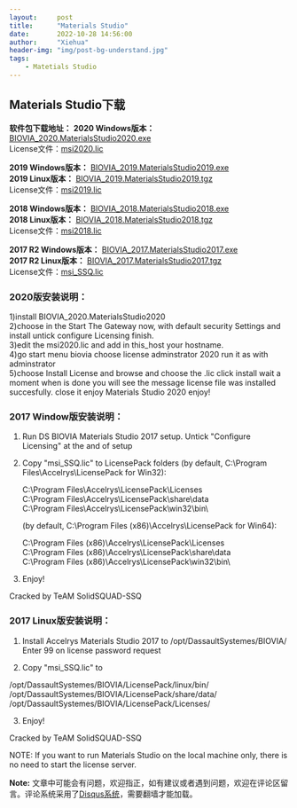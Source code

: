 ```yaml
---
layout:     post
title:      "Materials Studio"
date:       2022-10-28 14:56:00
author:     "Xiehua"
header-img: "img/post-bg-understand.jpg"
tags:
    - Matetials Studio
---
```

## Materials Studio下载

**软件包下载地址：**
**2020 Windows版本：** [BIOVIA_2020.MaterialsStudio2020.exe][2]  
License文件：[msi2020.lic][3]

**2019 Windows版本：** [BIOVIA_2019.MaterialsStudio2019.exe][4]  
**2019 Linux版本：** [BIOVIA_2019.MaterialsStudio2019.tgz][5]  
License文件：[msi2019.lic][6]

**2018 Windows版本：** [BIOVIA_2018.MaterialsStudio2018.exe][7]  
**2018 Linux版本：** [BIOVIA_2018.MaterialsStudio2018.tgz][8]  
License文件：[msi2018.lic][9]

**2017 R2 Windows版本：** [BIOVIA_2017.MaterialsStudio2017.exe][10]  
**2017 R2 Linux版本：** [BIOVIA_2017.MaterialsStudio2017.tgz][11]  
License文件：[msi_SSQ.lic][12]

### 2020版安装说明：
1)install BIOVIA_2020.MaterialsStudio2020  
2)choose in the Start The Gateway now, with default security Settings and install untick configure Licensing finish.  
3)edit the msi2020.lic and add in this_host your hostname.  
4)go start menu biovia choose license adminstrator 2020 run it as with adminstrator  
5)choose Install License and browse and choose the .lic click install wait a moment when is done you will see the message license file was installed succesfully. close it enjoy Materials Studio 2020 enjoy!

### 2017 Window版安装说明：

1. Run DS BIOVIA Materials Studio 2017 setup. Untick "Configure Licensing" at the and of setup

2. Copy "msi_SSQ.lic" to LicensePack folders
   (by default, C:\Program Files\Accelrys\LicensePack for Win32):

	C:\Program Files\Accelrys\LicensePack\Licenses\
	C:\Program Files\Accelrys\LicensePack\share\data\
	C:\Program Files\Accelrys\LicensePack\win32\bin\

   (by default, C:\Program Files (x86)\Accelrys\LicensePack for Win64):

	C:\Program Files (x86)\Accelrys\LicensePack\Licenses\
	C:\Program Files (x86)\Accelrys\LicensePack\share\data\
	C:\Program Files (x86)\Accelrys\LicensePack\win32\bin\

3. Enjoy!

Cracked by TeAM SolidSQUAD-SSQ

### 2017 Linux版安装说明：

1. Install Accelrys Materials Studio 2017 to /opt/DassaultSystemes/BIOVIA/
   Enter 99 on license password request

2. Copy "msi_SSQ.lic" to

 /opt/DassaultSystemes/BIOVIA/LicensePack/linux/bin/
 /opt/DassaultSystemes/BIOVIA/LicensePack/share/data/
 /opt/DassaultSystemes/BIOVIA/LicensePack/Licenses/

3. Enjoy!

Cracked by TeAM SolidSQUAD-SSQ

NOTE: If you want to run Materials Studio on the local machine only, there is no need to start the license server.

**Note:** 文章中可能会有问题，欢迎指正，如有建议或者遇到问题，欢迎在评论区留言。评论系统采用了[Disqus系统][1]，需要翻墙才能加载。

[1]:https://disqus.com/
[2]:https://stnuceducn-my.sharepoint.com/:u:/g/personal/1007034138_st_nuc_edu_cn/ERMqOs2CUNJBgO2EENC8H_MB-2nwVrlkZc7_ewkxJYrd2Q?e=J3BpRK
[3]:https://stnuceducn-my.sharepoint.com/:u:/g/personal/1007034138_st_nuc_edu_cn/ERiaDFBabVlKlQKwj8i37-sBGHpkWF_B_81CxG6uZwNOSA?e=dbJmgD
[4]:https://stnuceducn-my.sharepoint.com/:u:/g/personal/1007034138_st_nuc_edu_cn/EWVWkBDYHtVEnoe-yeAtT0YBAmK2GoJIgbaMMVoDv9inLA?e=D4jaAZ
[5]:https://stnuceducn-my.sharepoint.com/:u:/g/personal/1007034138_st_nuc_edu_cn/Edi1RGSK-0NBpTgpiQwwALIBV-8zmeZKx5IMxBcIIQImvw?e=3RFdv5
[6]:https://stnuceducn-my.sharepoint.com/:u:/g/personal/1007034138_st_nuc_edu_cn/ETQHlhDbH_5ArXrBE6sGj-kBmYojbAKfHFHrb9AcypClzQ?e=ov4ZqJ
[7]:https://stnuceducn-my.sharepoint.com/:u:/g/personal/1007034138_st_nuc_edu_cn/EcDuKYDdIGBGrC2dJMVTSbYBUFj-fQ56HDwmjWz8PlfuEA?e=3UoFva
[8]:https://stnuceducn-my.sharepoint.com/:u:/g/personal/1007034138_st_nuc_edu_cn/ERHfYuFcel1InHITEJNcnYgBi1sZgpLiDPmI1ilU5SHReQ?e=TPhCXb
[9]:https://stnuceducn-my.sharepoint.com/:u:/g/personal/1007034138_st_nuc_edu_cn/EXVG5fEbnthPp_9_DiUl_xIBklzAmV2_lE2J5Dhm0pOpfQ?e=XDhLyf
[10]:https://stnuceducn-my.sharepoint.com/:u:/g/personal/1007034138_st_nuc_edu_cn/EdYOS2Was-1CqS6rjDbrU28BKmLVeA01fjbvgwrtoEpPmQ?e=ILsRai
[11]:https://stnuceducn-my.sharepoint.com/:u:/g/personal/1007034138_st_nuc_edu_cn/ERUwKvKC4JtAgK3E3SC2DogBGo0u6sb3xCMZSFg52BMxSw?e=LIkmnT
[12]:https://stnuceducn-my.sharepoint.com/:u:/g/personal/1007034138_st_nuc_edu_cn/ESNq7a0A6H5OquUabWyxARwBjuS1BGz_dCF7KrdAA1cYrA?e=a7AbVl
